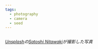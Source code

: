```yaml
---
tags:
  - photography
  - camera
  - seed
---
```


<img src="https://images.unsplash.com/photo-1699095543331-691ebb65741c?q=80&w=2940&auto=format&fit=crop&ixlib=rb-4.0.3&ixid=M3wxMjA3fDB8MHxwaG90by1wYWdlfHx8fGVufDB8fHx8fA%3D%3D" alt="" />

<i><a href="https://unsplash.com/ja/%E5%86%99%E7%9C%9F/%E5%A4%9C%E3%83%93%E3%83%AB%E3%81%AE%E5%91%A8%E3%82%8A%E3%81%AB%E7%AB%8B%E3%81%A4%E4%BA%BA%E3%81%A0%E3%81%8B%E3%82%8A-A24pQbk7wl8?utm_content=creditCopyText&utm_medium=referral&utm_source=unsplash">Unsplash</a>の<a href="https://unsplash.com/ja/@sa_nitawaki?utm_content=creditCopyText&utm_medium=referral&utm_source=unsplash">Satoshi Nitawaki</a>が撮影した写真</i>
